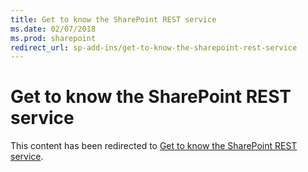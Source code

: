 ```yaml
---
title: Get to know the SharePoint REST service
ms.date: 02/07/2018
ms.prod: sharepoint
redirect_url: sp-add-ins/get-to-know-the-sharepoint-rest-service
---
```



# Get to know the SharePoint REST service

This content has been redirected to [Get to know the SharePoint REST service](../../sp-add-ins/get-to-know-the-sharepoint-rest-service.md).